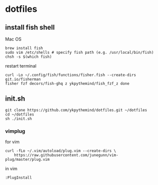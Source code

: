 
# dotfiles


## install fish shell

Mac OS

```
brew install fish
sudo vim /etc/shells # specify fish path (e.g. /usr/local/bin/fish)
chsh -s $(which fish)
```

restart terminal

```
curl -Lo ~/.config/fish/functions/fisher.fish --create-dirs git.io/fisherman
fisher fzf decors/fish-ghq z ykpythemind/fish_fzf_z done
```


## init.sh
```console
git clone https://github.com/ykpythemind/dotfiles.git ~/dotfiles
cd ~/dotfiles
sh ./init.sh
```

### vimplug

for vim
```
curl -fLo ~/.vim/autoload/plug.vim --create-dirs \
    https://raw.githubusercontent.com/junegunn/vim-plug/master/plug.vim
```

in vim
```
:PlugInstall
```
